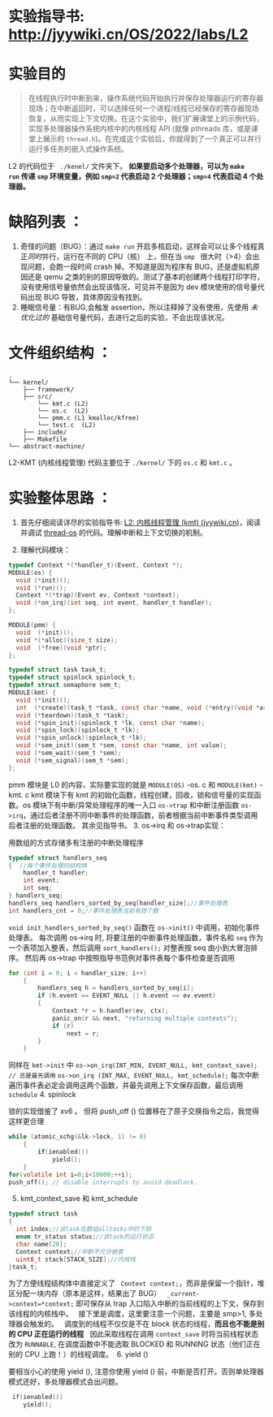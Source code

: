 
#  实验指导书: http://jyywiki.cn/OS/2022/labs/L2
# 实验目的
 >	在线程执行时中断到来，操作系统代码开始执行并保存处理器运行的寄存器现场；在中断返回时，可以选择任何一个进程/线程已经保存的寄存器现场恢复，从而实现上下文切换。在这个实验中，我们扩展课堂上的示例代码，实现多处理器操作系统内核中的内核线程 API (就像 pthreads 库，或是课堂上展示的 `thread.h`)。在完成这个实验后，你就得到了一个真正可以并行运行多任务的嵌入式操作系统。

L2 的代码位于 ` ./kenel/` 文件夹下。
**如果要启动多个处理器，可以为 `make run` 传递 `smp` 环境变量，例如 `smp=2` 代表启动 2 个处理器；`smp=4` 代表启动 4 个处理器。**
# 缺陷列表 ：
1. 奇怪的问题（BUG）：通过 `make run` 开启多核启动，这样会可以让多个线程真正*同时*并行，运行在不同的 CPU（核） 上，但在当 `smp ` 很大时（>4）会出现问题，会跑一段时间 crash 掉。不知道是因为程序有 BUG，还是虚拟机原因还是 qemu 之类的别的原因导致的。测试了基本的创建两个线程打印字符，没有使用信号量依然会出现该情况，可见并不是因为 dev 模块使用的信号量代码出现 BUG 导致，具体原因没有找到。
2. 睡眠信号量：有BUG,会触发 assertion，所以注释掉了没有使用，先使用 *未优化过的* 基础信号量代码，去进行之后的实验，不会出现该状况。

# 文件组织结构 ：
```text
. 
└── kernel/
	├── framework/ 
	├── src/ 
		└── kmt.c (L2)
		└── os.c  (L2)
		└── pmm.c (L1 kmalloc/kfree)
		└── test.c  (L2)  
	├── include/     
	├── Makefile         
└── abstract-machine/
```
L2-KMT (内核线程管理) 代码主要位于 `./kernel/` 下的 `os.c` 和 `kmt.c` 。
# 实验整体思路 ：
 1. 首先仔细阅读详尽的实验指导书: [L2: 内核线程管理 (kmt) (jyywiki.cn)](http://jyywiki.cn/OS/2022/labs/L2)，阅读并调试 [thread-os](http://jyywiki.cn/pages/OS/2022/demos/thread-os.c) 的代码。理解中断和上下文切换的机制。

2. 理解代码模块：
```C
typedef Context *(*handler_t)(Event, Context *);
MODULE(os) {
  void (*init)();
  void (*run)();
  Context *(*trap)(Event ev, Context *context);
  void (*on_irq)(int seq, int event, handler_t handler);
};

MODULE(pmm) {
  void  (*init)();
  void *(*alloc)(size_t size);
  void  (*free)(void *ptr);
};

typedef struct task task_t;
typedef struct spinlock spinlock_t;
typedef struct semaphore sem_t;
MODULE(kmt) {
  void (*init)();
  int  (*create)(task_t *task, const char *name, void (*entry)(void *arg), void *arg);
  void (*teardown)(task_t *task);
  void (*spin_init)(spinlock_t *lk, const char *name);
  void (*spin_lock)(spinlock_t *lk);
  void (*spin_unlock)(spinlock_t *lk);
  void (*sem_init)(sem_t *sem, const char *name, int value);
  void (*sem_wait)(sem_t *sem);
  void (*sem_signal)(sem_t *sem);
};
```
pmm 模块是 L0 的内容，实际要实现的就是 `MODULE(OS)` -os. c 和 `MODULE(kmt)` - kmt. c 
kmt 模块下有 kmt 的初始化函数，线程创建，回收，锁和信号量的实现函数。os 模块下有中断/异常处理程序的唯一入口 `os->trap` 和中断注册函数 `os->irq`，通过后者注册不同中断事件的处理函数，前者根据当前中断事件类型调用后者注册的处理函数。
其余见指导书。
3. os->irq 和 os->trap实现：

用数组的方式存储多有注册的中断处理程序
```C
typedef struct handlers_seq
{  //每个事件处理的结构体
    handler_t handler;
    int event;
    int seq;
} handlers_seq;
handlers_seq handlers_sorted_by_seq[handler_size];//事件处理表
int handlers_cnt = 0;//事件处理表当前有效个数
```
`void init_handlers_sorted_by_seq()` 函数在 `os->init()` 中调用，初始化事件处理表。
每次调用 os->irq 时, 将要注册的中断事件处理函数，事件名和 `seq` 作为一个表项加入整表，然后调用 `sort_handlers();` 对整表按 seq 由小到大冒泡排序。
然后再 os->trap 中按照指导书范例对事件表每个事件检查是否调用
```C
for (int i = 0; i < handler_size; i++)
    {
        handlers_seq h = handlers_sorted_by_seq[i];
        if (h.event == EVENT_NULL || h.event == ev.event)
        {
            Context *r = h.handler(ev, ctx);
            panic_on(r && next, "returning multiple contexts");
            if (r)
                next = r;
        }
    }
```
同样在 `kmt->init` 中
`os->on_irq(INT_MIN, EVENT_NULL, kmt_context_save); // 总是最先调用`
`os->on_irq (INT_MAX, EVENT_NULL, kmt_schedule);`
每次中断遍历事件表必定会调用这两个函数，并最先调用上下文保存函数，最后调用 `schedule`
4.  spinlock                            

锁的实现借鉴了 xv6 。
但将 push_off () 位置移在了原子交换指令之后，我觉得这样更合理
```C
while (atomic_xchg(&lk->lock, 1) != 0)
    {
        if(ienabled())
            yield();
    }
for(volatile int i=0;i<10000;++i);
push_off(); // disable interrupts to avoid deadlock.
```
5.  kmt_context_save 和 kmt_schedule
```C
typedef struct task
{
  int index;//该task在数组alltasks中的下标
  enum tr_status status;//该task的运行状态
  char name[20];
  Context context;//中断不允许嵌套
  uint8_t stack[STACK_SIZE];//内核栈
}task_t;
```
为了方便线程结构体中直接定义了 ` Context context;`，而非是保留一个指针，堆区分配一块内存（原本是这样，结果出了 BUG）
  `_current->context=*context;` 即可保存从 trap 入口陷入中断的当前线程的上下文，保存到该线程的内核栈中。
  接下里是调度，这里要注意一个问题，主要是 smp>1, 多处理器会触发的。
  调度到的线程不仅仅是不在 block 状态的线程，**而且也不能是别的 CPU 正在运行的线程**
  因此采取线程在调用 `context_save` 时将当前线程状态改为 `RUNNABLE`, 在调度函数中不能选取 BLOCKED 和 RUNNING 状态（他们正在别的 CPU 上跑！）的线程调度。  
6. yield () 

要相当小心的使用 yield (), 注意你使用 yield () 前，中断是否打开。否则单处理器模式还好，多处理器模式会出问题。
```C
 if(ienabled())
	yield();
```

  
